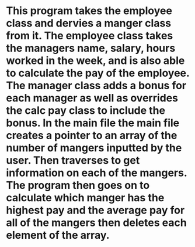 # This program takes the employee class and dervies a manger class from it. The employee class takes the managers name, salary, hours worked in the week, and is also able to calculate the pay of the employee. The manager class adds a bonus for each manager as well as overrides the calc pay class to include the bonus. In the main file the main file creates a pointer to an array of the number of mangers inputted by the user. Then traverses to get information on each of the mangers. The program then goes on to calculate which manger has the highest pay and the average pay for all of the mangers then deletes each element of the array. 
